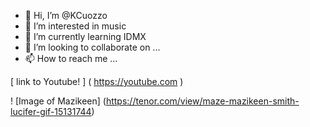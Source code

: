 - 👋 Hi, I’m @KCuozzo
- 👀 I’m interested in music
- 🌱 I’m currently learning IDMX
- 💞️ I’m looking to collaborate on ...
- 📫 How to reach me  ...

<!---
KCuozzo/KCuozzo is a ✨ special ✨ repository because its `README.md` (this file) appears on your GitHub profile.
You can click the Preview link to take a look at your changes.
--->
[ link to Youtube! ] ( https://youtube.com )

! [Image of Mazikeen] 
(https://tenor.com/view/maze-mazikeen-smith-lucifer-gif-15131744)
